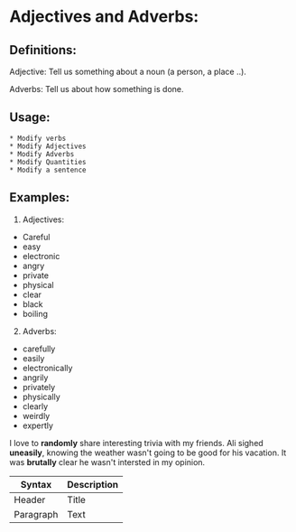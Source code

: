 # Adjectives and Adverbs:

## Definitions:

Adjective: Tell us something about a noun (a person, a place ..).

Adverbs: Tell us about how something is done.


## Usage:

    * Modify verbs
    * Modify Adjectives
    * Modify Adverbs
    * Modify Quantities
    * Modify a sentence

## Examples:

1. Adjectives:
* Careful
* easy
* electronic
* angry
* private
* physical
* clear
* black
* boiling
2. Adverbs:
* carefully
* easily
* electronically
* angrily
* privately
* physically
* clearly
* weirdly
* expertly

I love to **randomly** share interesting trivia with my friends.
Ali sighed **uneasily**, knowing the weather wasn't going to be good for his vacation.
It was **brutally** clear he wasn't intersted in my opinion.


| Syntax | Description |
| ----------- | ----------- |
| Header | Title |
| Paragraph | Text |
